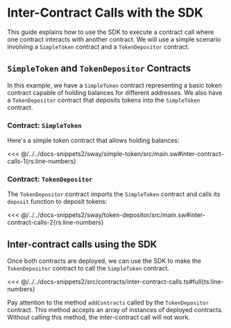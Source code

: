 # Inter-Contract Calls with the SDK

This guide explains how to use the SDK to execute a contract call where one contract interacts with another contract. We will use a simple scenario involving a `SimpleToken` contract and a `TokenDepositor` contract.

## `SimpleToken` and `TokenDepositor` Contracts

In this example, we have a `SimpleToken` contract representing a basic token contract capable of holding balances for different addresses. We also have a `TokenDepositor` contract that deposits tokens into the `SimpleToken` contract.

### Contract: `SimpleToken`

Here's a simple token contract that allows holding balances:

<<< @/../../docs-snippets2/sway/simple-token/src/main.sw#inter-contract-calls-1{rs:line-numbers}

### Contract: `TokenDepositor`

The `TokenDepositor` contract imports the `SimpleToken` contract and calls its `deposit` function to deposit tokens:

<<< @/../../docs-snippets2/sway/token-depositor/src/main.sw#inter-contract-calls-2{rs:line-numbers}

## Inter-contract calls using the SDK

Once both contracts are deployed, we can use the SDK to make the `TokenDepositor` contract to call the `SimpleToken` contract.

<<< @/../../docs-snippets2/src/contracts/inter-contract-calls.ts#full{ts:line-numbers}

Pay attention to the method `addContracts` called by the `TokenDepositor` contract. This method accepts an array of instances of deployed contracts. Without calling this method, the inter-contract call will not work.
